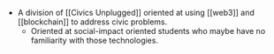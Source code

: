 - A division of [[Civics Unplugged]] oriented at using [[web3]] and [[blockchain]] to address civic problems.
    - Oriented at social-impact oriented students who maybe have no familiarity with those technologies.
